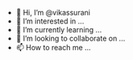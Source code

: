 - 👋 Hi, I’m @vikassurani
- 👀 I’m interested in ...
- 🌱 I’m currently learning ...
- 💞️ I’m looking to collaborate on ...
- 📫 How to reach me ...

<!---
vikassurani/vikassurani is a ✨ special ✨ repository because its `README.md` (this file) appears on your GitHub profile.
You can click the Preview link to take a look at your changes.
--->
